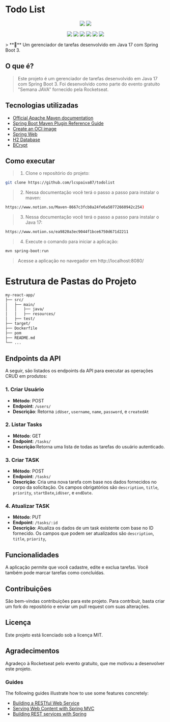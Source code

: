 # Todo List
<p align="center">
 <img src="https://img.shields.io/badge/Java-ED8B00?style=for-the-badge&logo=openjdk&logoColor=white" />
 <img src="https://img.shields.io/badge/Spring-6DB33F?style=for-the-badge&logo=spring&logoColor=white" />
 </p>
 <p align="center">

 <img src="https://img.shields.io/github/languages/top/Todoist/Spacetime-web">
 <img src="https://img.shields.io/github/languages/count/lcspaiva87/todolist">
 <img src="https://img.shields.io/github/repo-size/lcspaiva87/todolist">
 <img src="https://img.shields.io/github/forks/lcspaiva87/todolist?style=social">
<img src="https://img.shields.io/github/contributors/lcspaiva87/todolist">
<img src = "https://img.shields.io/github/last-commit/lcspaiva87/todolist">
</p>
> **🚀** Um gerenciador de tarefas desenvolvido em Java 17 com Spring Boot 3.

## O que é?

> Este projeto é um gerenciador de tarefas desenvolvido em Java 17 com Spring Boot 3. Foi desenvolvido como parte do evento gratuito "Semana JAVA" fornecido pela Rocketseat.

## Tecnologias utilizadas

* [Official Apache Maven documentation](https://maven.apache.org/guides/index.html)
* [Spring Boot Maven Plugin Reference Guide](https://docs.spring.io/spring-boot/docs/3.0.11/maven-plugin/reference/html/)
* [Create an OCI image](https://docs.spring.io/spring-boot/docs/3.0.11/maven-plugin/reference/html/#build-image)
* [Spring Web](https://docs.spring.io/spring-boot/docs/3.0.11/reference/htmlsingle/index.html#web)
* [H2 Database](https://www.h2database.com/html/main.html)
* [BCrypt](https://docs.spring.io/spring-security/site/docs/4.2.20.RELEASE/apidocs/org/springframework/security/crypto/bcrypt/BCryptPasswordEncoder.html)

## Como executar
> 1. Clone o repositório do projeto:
```sh
git clone https://github.com/lcspaiva87/todolist
```
> 2. Nessa documentação você terá o passo a passo para instalar o maven:
 ```sh
 https://www.notion.so/Maven-8667c3fcb8a24fe6a50772660942c254)
```

> 3. Nessa documentação você terá o passo a passo para instalar o Java 17:
 ```sh
https://www.notion.so/ea9820a3ec9044f1bce6750d671d2211
```
> 4. Execute o comando para iniciar a aplicação:
```sh
mvn spring-boot:run
```

> Acesse a aplicação no navegador em http://localhost:8080/
> 
# Estrutura de Pastas do Projeto
```markdown
my-react-app/
├── src/
│   ├── main/
│   │   ├── java/
│   │   ├── resources/
│   ├── test/
├── target/
├── Dockerfile
├── pom
├── README.md
└── ...
```
## Endpoints da API
A seguir, são listados os endpoints da API para executar as operações CRUD em produtos:

### 1. **Criar Usuário**

- **Método**: POST
- **Endpoint**: `/users/`
- **Descrição**: Retorna `idUser`, `username`, `name`, `password`, e `createdAt`

### 2. **Listar Tasks**

- **Método**: GET
- **Endpoint**: `/tasks/`
- **Descrição**:Retorna uma lista de todas as tarefas do usuário autenticado.

### 3. **Criar TASK**
- **Método**: POST
- **Endpoint**: `/tasks/`
- **Descrição**: Cria uma nova tarefa com base nos dados fornecidos no corpo da solicitação. Os campos obrigatórios são `description`, `title`, `priority`, `startDate`,`idUser`,  e `endDate`.

### 4. **Atualizar TASK**

- **Método**: PUT
- **Endpoint**: `/tasks/:id`
- **Descrição**: Atualiza os dados de um task existente com base no ID fornecido. Os campos que podem ser atualizados são `description`, `title`, `priority`,
## Funcionalidades
A aplicação permite que você cadastre, edite e exclua tarefas. Você também pode marcar tarefas como concluídas.

## Contribuições
São bem-vindas contribuições para este projeto. Para contribuir, basta criar um fork do repositório e enviar um pull request com suas alterações.

## Licença
Este projeto está licenciado sob a licença MIT.

## Agradecimentos
Agradeço à Rocketseat pelo evento gratuito, que me motivou a desenvolver este projeto.
### Guides
The following guides illustrate how to use some features concretely:

* [Building a RESTful Web Service](https://spring.io/guides/gs/rest-service/)
* [Serving Web Content with Spring MVC](https://spring.io/guides/gs/serving-web-content/)
* [Building REST services with Spring](https://spring.io/guides/tutorials/rest/)

